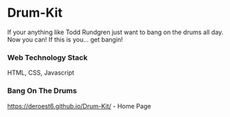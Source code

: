 # Drum-Kit
If your anything like Todd Rundgren just want to bang on the drums all day. Now you can! If this is you... get bangin!


### Web Technology Stack
HTML, CSS, Javascript


### Bang On The Drums
https://deroest6.github.io/Drum-Kit/ - Home Page
